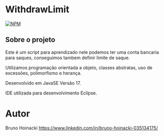# WithdrawLimit
[![NPM](https://img.shields.io/npm/l/react)](https://github.com/BrunoHoinacki/PriceProduct/blob/main/LICENSE) 

## Sobre o projeto

Este é um script para aprendizado nele podemos ter uma conta bancaria para saques, conseguimos tambem definir limite de saque.

Utilizamos programação orientada a objeto, classes abstratas, uso de excessões, polimorfismo e herança.

Desenvolvido em JavaSE Versão 17.

IDE utilizada para desenvolvimento Eclipse.

# Autor

Bruno Hoinacki
https://www.linkedin.com/in/bruno-hoinacki-035134175/
